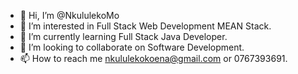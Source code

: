 - 👋 Hi, I’m @NkululekoMo
- 👀 I’m interested in Full Stack Web Development MEAN Stack.
- 🌱 I’m currently learning Full Stack Java Developer.
- 💞️ I’m looking to collaborate on Software Development.
- 📫 How to reach me nkululekokoena@gmail.com or 0767393691.

<!---
NkululekoMo/NkululekoMo is a ✨ special ✨ repository because its `README.md` (this file) appears on your GitHub profile.
You can click the Preview link to take a look at your changes.
--->
